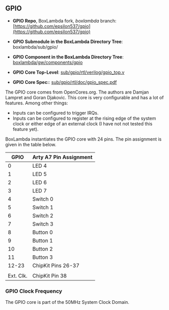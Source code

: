 ## GPIO

- **GPIO Repo**, BoxLambda fork, *boxlambda* branch:
    [https://github.com/epsilon537/gpio](https://github.com/epsilon537/gpio)

- **GPIO Submodule in the BoxLambda Directory Tree**:
    boxlambda/sub/gpio/

- **GPIO Component in the BoxLambda Directory Tree**:
    [boxlambda/gw/components/gpio](https://github.com/epsilon537/boxlambda/tree/master/gw/components/gpio)

- **GPIO Core Top-Level**:
    [sub/gpio/rtl/verilog/gpio_top.v](https://github.com/epsilon537/gpio/blob/boxlambda/rtl/verilog/gpio_top.v)

- **GPIO Core Spec:**:
    [sub/gpio/rtl/doc/gpio_spec.pdf](https://github.com/epsilon537/gpio/blob/boxlambda/doc/gpio_spec.pdf)

The GPIO core comes from OpenCores.org. The authors are Damjan Lampret and Goran Djakovic. This core is very configurable and has a lot of features. Among other things:

- Inputs can be configured to trigger IRQs.
- Inputs can be configured to register at the rising edge of the system clock or either edge of an external clock (I have not not tested this feature yet).

BoxLambda instantiates the GPIO core with 24 pins. The pin assignment is given in the table below.

| GPIO  | Arty A7 Pin Assignment |
|-------|------------------------|
| 0     | LED 4                  |
| 1     | LED 5                  |
| 2     | LED 6                  |
| 3     | LED 7                  |
| 4     | Switch 0               |
| 5     | Switch 1               |
| 6     | Switch 2               |
| 7     | Switch 3               |
| 8     | Button 0               |
| 9     | Button 1               |
| 10    | Button 2               |
| 11    | Button 3               |
| 12-23 | ChipKit Pins 26-37     |
|       |                        |
| Ext. Clk. | ChipKit Pin 38     |

### GPIO Clock Frequency

The GPIO core is part of the 50MHz System Clock Domain.

